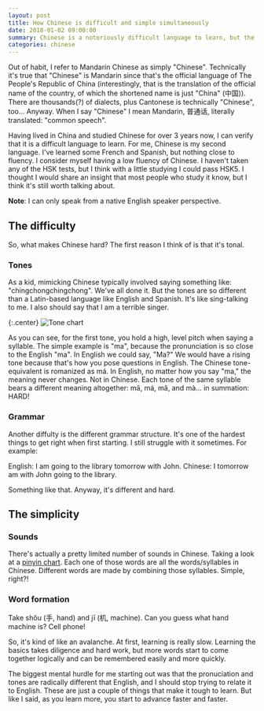 ```yaml
---
layout: post
title: How Chinese is difficult and simple simultaneously
date: 2018-01-02 09:00:00
summary: Chinese is a notoriously difficult language to learn, but the language is also surprisingly simple.
categories: chinese
---
```


Out of habit, I refer to Mandarin Chinese as simply "Chinese". Technically it's true that "Chinese" is Mandarin since that's the official language of The People's Republic of China (interestingly, that is the translation of the official name of the country, of which the shortened name is just "China" (中国)). There are thousands(?) of dialects, plus Cantonese is technically "Chinese", too... Anyway. When I say "Chinese" I mean Mandarin, 普通话, literally translated: "common speech".

Having lived in China and studied Chinese for over 3 years now, I can verify that it is a difficult language to learn. For me, Chinese is my second language. I've learned some French and Spanish, but nothing close to fluency. I consider myself having a low fluency of Chinese. I haven't taken any of the HSK tests, but I think with a little studying I could pass HSK5. I thought I would share an insight that most people who study it know, but I think it's still worth talking about.

__Note__: I can only speak from a native English speaker perspective.

## The difficulty

So, what makes Chinese hard? The first reason I think of is that it's tonal.

### Tones

As a kid, mimicking Chinese typically involved saying something like: "chingchongchingchong". We've all done it. But the tones are so different than a Latin-based language like English and Spanish. It's like sing-talking to me. I also should say that I am a terrible singer.

{:.center}
![Tone chart](http://www.brillkids.com/images/helpdesk/cn-tone-chart.png)

As you can see, for the first tone, you hold a high, level pitch when saying a syllable. The simple example is "ma", because the pronunciation is so close to the English "ma". In English we could say, "Ma?" We would have a rising tone because that's how you pose questions in English. The Chinese tone-equivalent is romanized as má. In English, no matter how you say "ma," the meaning never changes. Not in Chinese. Each tone of the same syllable bears a different meaning altogether: mā, má, mǎ, and mà... in summation: HARD!

### Grammar

Another diffulty is the different grammar structure. It's one of the hardest things to get right when first starting. I still struggle with it sometimes. For example:

English: I am going to the library tomorrow with John.
Chinese: I tomorrow am with John going to the library.

Something like that. Anyway, it's different and hard.

## The simplicity

### Sounds

There's actually a pretty limited number of sounds in Chinese. Taking a look at a [pinyin chart](https://www.yoyochinese.com/chinese-learning-tools/Mandarin-Chinese-pronunciation-lesson/pinyin-chart-table). Each one of those words are all the words/syllables in Chinese. Different words are made by combining those syllables. Simple, right?!

### Word formation

Take shǒu (手, hand) and jī (机, machine). Can you guess what hand machine is? Cell phone!

So, it's kind of like an avalanche. At first, learning is really slow. Learning the basics takes diligence and hard work, but more words start to come together logically and can be remembered easily and more quickly.

The biggest mental hurdle for me starting out was that the pronuciation and tones are radically different that English, and I should stop trying to relate it to English. These are just a couple of things that make it tough to learn. But like I said, as you learn more, you start to advance faster and faster.